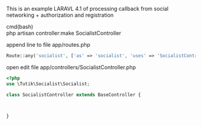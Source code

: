 This is an example LARAVL 4.1 of processing callback from social networking + authorization and registration

cmd(bash)  
php artisan controller:make SocialistController

append line to file app/routes.php

```php
Route::any('socialist', ['as' => 'socialist', 'uses' => 'SocialistController@index']);
```
open edit file app/controllers/SocialistController.php

```php
<?php
use \Tutik\Socialist\Socialist;

class SocialistController extends BaseController {



}
```

